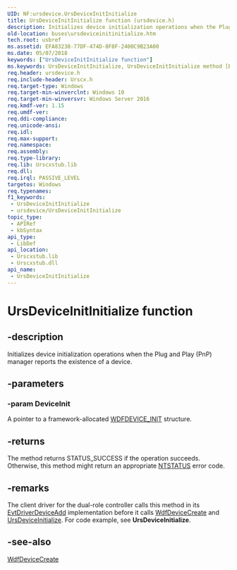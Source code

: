 ```yaml
---
UID: NF:ursdevice.UrsDeviceInitInitialize
title: UrsDeviceInitInitialize function (ursdevice.h)
description: Initializes device initialization operations when the Plug and Play (PnP) manager reports the existence of a device.
old-location: buses\ursdeviceinitinitialize.htm
tech.root: usbref
ms.assetid: EFA83238-77DF-474D-8F8F-2400C9B23A00
ms.date: 05/07/2018
keywords: ["UrsDeviceInitInitialize function"]
ms.keywords: UrsDeviceInitInitialize, UrsDeviceInitInitialize method [Buses], buses.ursdeviceinitinitialize, ursdevice/UrsDeviceInitInitialize
req.header: ursdevice.h
req.include-header: Urscx.h
req.target-type: Windows
req.target-min-winverclnt: Windows 10
req.target-min-winversvr: Windows Server 2016
req.kmdf-ver: 1.15
req.umdf-ver: 
req.ddi-compliance: 
req.unicode-ansi: 
req.idl: 
req.max-support: 
req.namespace: 
req.assembly: 
req.type-library: 
req.lib: Urscxstub.lib
req.dll: 
req.irql: PASSIVE_LEVEL
targetos: Windows
req.typenames: 
f1_keywords:
 - UrsDeviceInitInitialize
 - ursdevice/UrsDeviceInitInitialize
topic_type:
 - APIRef
 - kbSyntax
api_type:
 - LibDef
api_location:
 - Urscxstub.lib
 - Urscxstub.dll
api_name:
 - UrsDeviceInitInitialize
---
```


# UrsDeviceInitInitialize function


## -description

Initializes device initialization operations when the Plug and Play (PnP) manager reports the existence of a device.

## -parameters

### -param DeviceInit

A pointer to a framework-allocated <a href="/windows-hardware/drivers/wdf/wdfdevice_init">WDFDEVICE_INIT</a> structure.

## -returns

The method returns STATUS_SUCCESS if the operation succeeds. Otherwise, this method might return an appropriate <a href="/windows-hardware/drivers/kernel/ntstatus-values">NTSTATUS</a> error code.

## -remarks

The client driver for the dual-role controller calls this method in its <a href="/windows-hardware/drivers/ddi/wdfdriver/nc-wdfdriver-evt_wdf_driver_device_add">EvtDriverDeviceAdd</a> implementation before it calls <a href="/windows-hardware/drivers/ddi/wdfdevice/nf-wdfdevice-wdfdevicecreate">WdfDeviceCreate</a> and <a href="/windows-hardware/drivers/ddi/ursdevice/nf-ursdevice-ursdeviceinitialize">UrsDeviceInitialize</a>. For code example, see <b>UrsDeviceInitialize</b>.

## -see-also

<a href="/windows-hardware/drivers/ddi/wdfdevice/nf-wdfdevice-wdfdevicecreate">WdfDeviceCreate</a>